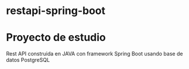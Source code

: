 # restapi-spring-boot


# Proyecto de estudio

Rest API construida en JAVA con framework Spring Boot usando base de datos PostgreSQL
